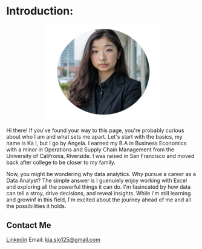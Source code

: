 # Introduction:

<p align="center">
 <img src="Headshot.png" alt="Headshot" width="300">
</p>

Hi there! If you've found your way to this page, you're probably curious about who I am and what sets me apart. Let's start with the basics, my name is Ka I, but I go by Angela. I earned my B.A in Business Economics with a minor in Operations and Supply Chain Management from the University of Califronia, Riverside. I was raised in San Francisco and moved back after college to be closer to my family.

Now, you might be wondering why data analytics. Why pursue a career as a Data Analyst? The simple answer is I guenuiely enjoy working with Excel and exploring all the powerful things it can do. I'm fasincated by how data can tell a stroy, drive decisions, and reveal insights. While i'm still learning and growinf in this field, I'm excited about the journey ahead of me and all the possibilities it holds. 

## Contact Me
[Linkedin](https://www.linkedin.com/in/angela-sio/)
Email: kia.sio125@gmail.com
